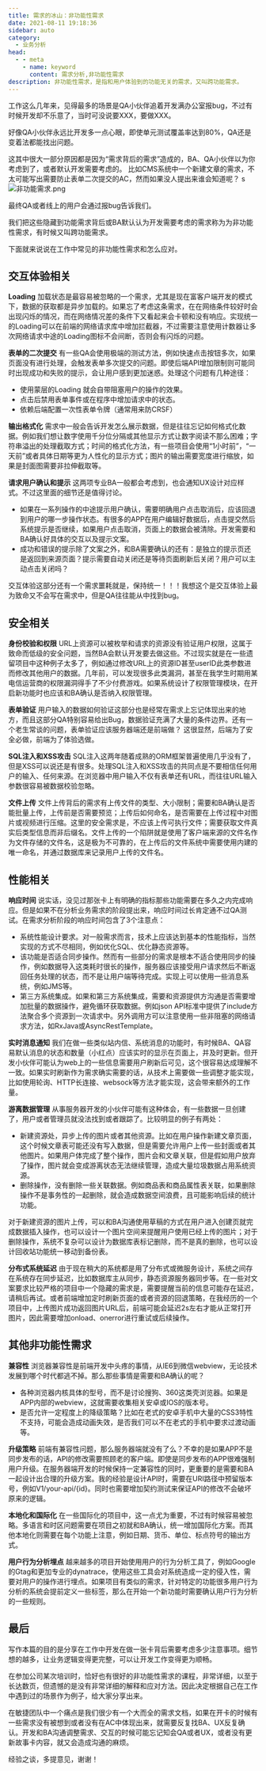 ```yaml
---
title: 需求的冰山：非功能性需求
date: 2021-08-11 19:18:36
sidebar: auto
category: 
  - 业务分析
head:
  - - meta
    - name: keyword
      content: 需求分析,非功能性需求
description: 非功能性需求，是指和用户体验到的功能无关的需求，又叫跨功能需求。
---
```


工作这么几年来，见得最多的场景是QA小伙伴追着开发满办公室报bug，不过有时候开发却不乐意了，当时可没说要XXX，要做XXX。

好像QA小伙伴永远比开发多一点心眼，即使单元测试覆盖率达到80%，QA还是变着法都能找出问题。

这其中很大一部分原因都是因为“需求背后的需求”造成的，BA、QA小伙伴以为你考虑到了，或者默认开发需要考虑的。
比如CMS系统中一个新建文章的需求，不太可能写出需要防止表单二次提交的AC，然而如果没人提出来谁会知道呢？
s
![ 非功能需求.png](./no-feature-requirement/4146258397.png)

最终QA或者线上的用户会通过报bug告诉我们。

我们把这些隐藏到功能需求背后或BA默认认为开发需要考虑的需求称为为非功能性需求，有时候又叫跨功能需求。

下面就来说说在工作中常见的非功能性需求和怎么应对。

## 交互体验相关

**Loading** 加载状态是最容易被忽略的一个需求，尤其是现在富客户端开发的模式下，数据的获取都是异步加载的。如果忘了考虑这条需求，在在网络条件较好时会出现闪烁的情况，而在网络情况差的条件下又看起来会卡顿和没有响应。实现统一的Loading可以在前端的网络请求库中增加拦截器，不过需要注意使用计数器让多次网络请求中途的Loading图标不会间断，否则会有闪烁的问题。

**表单的二次提交** 有一些QA会使用极端的测试方法，例如快速点击按钮多次，如果页面没有进行处理，会触发表单多次提交的问题。即使后端API增加限制则可能同时出现成功和失败的提示，会让用户感到更加迷惑。处理这个问题有几种途径：

- 使用蒙层的Loading 就会自带阻塞用户的操作的效果。
- 点击后禁用表单事件或在程序中增加请求中的状态。
- 依赖后端配置一次性表单令牌（通常用来防CRSF）

**输出格式化** 需求中一般会告诉开发怎么展示数据，但是往往忘记如何格式化数据。例如我们想让数字使用千分位分隔或其他显示方式让数字阅读不那么困难；字符串溢出的处理截取方式；时间的格式化方法，有一些项目会使用“1小时前”，“一天前”或者具体日期等更为人性化的显示方式；图片的输出需要宽度进行缩放，如果是封面图需要非拉伸截取等。

**请求用户确认和提示** 这两项专业BA一般都会考虑到，也会通知UX设计对应样式。不过这里面的细节还是值得讨论。

- 如果在一系列操作的中途提示用户确认，需要明确用户点击取消后，应该回退到用户的哪一步操作状态。有很多的APP在用户编辑好数据后，点击提交然后系统提示是否继续，如果用户点击取消，页面上的数据会被清除。开发需要和BA确认好具体的交互以及提示文案。
- 成功和错误的提示除了文案之外，和BA需要确认的还有：是独立的提示页还是返回到来源页面？提示需要自动关闭还是等待页面刷新后关闭？用户可以主动点击关闭吗？

交互体验这部分还有一个需求噩耗就是，保持统一！！！我想这个是交互体验上最为致命又不会写在需求中，但是QA往往能从中找到bug。

## 安全相关

**身份校验和权限** URL上资源可以被枚举和请求的资源没有验证用户权限，这属于致命而低级的安全问题，当然BA会默认开发要去做这些。不过现实就是在一些遗留项目中这种例子太多了，例如通过修改URL上的资源ID甚至userID此类参数进而修改其他用户的数据。几年前，可以发现很多此类漏洞，甚至在我学生时期用某电信运营商的权限漏洞得手了不少付费游戏。如果系统设计了权限管理模块，在开启新功能时也应该和BA确认是否纳入权限管理。

**表单验证** 用户输入的数据如何验证这部分也是经常在需求上忘记体现出来的地方，而且这部分QA特别容易给出Bug，数据验证充满了大量的条件边界。还有一个老生常谈的问题，表单验证应该服务器端还是前端做？ 这很显然，后端为了安全必做，前端为了体验选做。

**SQL注入和XSS攻击** SQL注入这两年随着成熟的ORM框架普遍使用几乎没有了，但是XSS可以说还是有很多。处理SQL注入和XSS攻击的共同点是不要相信任何用户的输入、任何来源。在浏览器中用户输入不仅有表单还有URL，而往往URL输入参数很容易被数据校验忽略。

**文件上传** 文件上传背后的需求有上传文件的类型、大小限制；需要和BA确认是否能批量上传，上传前是否需要预览；上传后如何命名，是否需要在上传过程中对图片或视频进行压缩。这里的安全需求是，不应该上传可执行文件；需要获取文件真实后类型信息而非后缀名。文件上传的一个陷阱就是使用了客户端来源的文件名作为文件存储的文件名，这是极为不可靠的，在上传后的文件系统中需要使用内建的唯一命名，并通过数据库来记录用户上传的文件名。

## 性能相关

**响应时间** 说实话，没见过那张卡上有明确的指标那些功能需要在多久之内完成响应。但是如果不在分析业务需求的阶段提出来，响应时间过长肯定通不过QA测试。在需求分析阶段的响应时间包含了3个注意点：

- 系统性能设计要求。对一般需求而言，技术上应该达到基本的性能指标，当然实现的方式不尽相同，例如优化SQL、优化静态资源等。
- 该功能是否适合同步操作。然而有一些部分的需求是根本不适合使用同步的操作，例如数据导入这类耗时很长的操作，服务器应该接受用户请求然后不断返回任务处理的状态，而不是让用户端等待完成。实现上可以使用一些消息系统，例如JMS等。
- 第三方系统集成。如果和第三方系统集成，需要和资源提供方沟通是否需要增加批量的数据操作，避免循环获取数据。例如json API标准中提供了include方法聚合多个资源到一次请求中。另外调用方可以注意使用一些非阻塞的网络请求方法，如RxJava或AsyncRestTemplate。

**实时消息通知** 我们在做一些类似站内信、系统消息的功能时，有时候BA、QA容易默认消息的状态和数量（小红点）应该实时的显示在页面上，并及时更新。但开发小伙伴可能认为web上的一些信息需要用户刷新后可见，这个很容易达成理解不一致。如果实时刷新作为需求确实需要的话，从技术上需要做一些调整才能实现，比如使用轮询、HTTP长连接、websock等方法才能实现，这会带来额外的工作量。

**游离数据管理** 从事服务器开发的小伙伴可能有这种体会，有一些数据一旦创建了，用户或者管理员就没法找到或者跟踪了。比较明显的例子有两处：

- 新建资源处，异步上传的图片或者其他资源。比如在用户操作新建文章页面，这个时候文章表可能还没有写入数据，但是需要允许用户上传一些封面或者其他图片。如果用户体完成了整个操作，图片会和文章关联，但是假如用户放弃了操作，图片就会变成游离状态无法继续管理，造成大量垃圾数据占用系统资源。
- 删除操作，没有删除一些关联数据。例如商品表和商品属性表关联，如果删除操作不是事务性的一起删除，就会造成数据空间浪费，且可能影响后续的统计功能。

对于新建资源的图片上传，可以和BA沟通使用草稿的方式在用户进入创建页就完成数据插入操作，也可以设计一个图片空间来提醒用户使用已经上传的图片；对于删除操作，系统不复杂可以设计为数据库表标记删除，而不是真的删除，也可以设计回收站功能统一移动到备份表。

**分布式系统延迟** 由于现在稍大的系统都是用了分布式或微服务设计，系统之间存在系统存在同步延迟，比如数据库主从同步，静态资源服务器同步等。在一些对文案要求比较严格的项目中一个隐藏的需求是，需要提醒当前的信息可能存在延迟，请稍后再试。或者前端增加定时刷新页面的或者资源的回退策略，在我经历的一个项目中，上传图片成功返回图片URL后，前端可能会延迟2s左右才能从正常打开图片，因此需要增加onload、onerror进行重试或后续操作。

## 其他非功能性需求

**兼容性** 浏览器兼容性是前端开发中头疼的事情，从IE6到微信webview，无论技术发展到哪个时代都逃不掉。那么那些事情是需要和BA确认的呢？

- 各种浏览器内核具体的型号，而不是讨论搜狗、360这类壳浏览器。如果是APP内部的webview，这就需要收集相关安卓或IOS的版本号。
- 是否允许一定程度上的降级策略？比如在老式的安卓手机中大量的CSS3特性不支持，可能会造成动画失效，是否我们可以不在老式的手机中要求过渡动画等。

**升级策略** 前端有兼容性问题，那么服务器端就没有了么？不幸的是如果APP不是同步发布的话，API的修改需要照顾老的客户端。即使是同步发布的APP很难强制用户升级。在服务器端开发的时候保持一定兼容性的同时，更重要的是需要和BA一起设计出合理的升级方案。我的经验是设计API时，需要在URI路径中预留版本号，例如V1/your-api/{id}。同时也需要增加契约测试来保证API的修改不会破坏原来的逻辑。

**本地化和国际化** 在一些国际化的项目中，这一点尤为重要，不过有时候容易被忽略。多语言和时区问题需要在项目之初就和BA确认，统一增加国际化方案。而其他本地化则需要在每个功能上注意，例如日期、货币、单位、标点符号的输出方式。

**用户行为分析埋点** 越来越多的项目开始使用用户的行为分析工具了，例如Google的Gtag和更加专业的dynatrace，使用这些工具会对系统造成一定的侵入性，需要对用户的操作进行埋点。如果项目有类似的需求，针对特定的功能很多用户行为分析的系统会提前定义一些标签，那么在开始一个新功能时需要确认用户行为分析的一些规则。

## 最后

写作本篇的目的是分享在工作中开发在做一张卡背后需要考虑多少注意事项。细节想的越多，让业务逻辑变得更完整，可以让开发工作变得更为顺畅。

在参加公司某次培训时，恰好也有很好的非功能性需求的课程，非常详细，以至于长达数页，但遗憾的是没有非常详细的解释和应对方法。因此决定根据自己在工作中遇到过的场景作为例子，给大家分享出来。

在敏捷团队中一个痛点是我们很少有一个大而全的需求文档，如果在开卡的时候有一些需求没有被想到或者没有在AC中体现出来，就需要反复找BA、UX反复确认。开发和BA沟通调整需求、交互的时候可能忘记知会QA或者UX，或者没有更新故事卡内容，就又会造成沟通的麻烦。

经验之谈，多提意见，谢谢！

